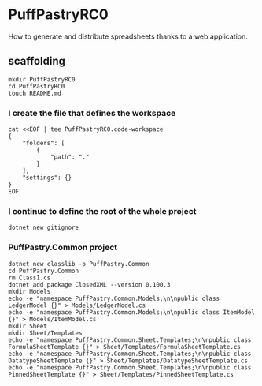 # PuffPastryRC0

How to generate and distribute spreadsheets thanks to a web application.

## scaffolding

```shell
mkdir PuffPastryRC0
cd PuffPastryRC0
touch README.md
```

### I create the file that defines the workspace

```shell
cat <<EOF | tee PuffPastryRC0.code-workspace
{
	"folders": [
		{
			"path": "."
		}
	],
	"settings": {}
}
EOF
```

### I continue to define the root of the whole project

```shell
dotnet new gitignore
```

### PuffPastry.Common project

```shell
dotnet new classlib -o PuffPastry.Common
cd PuffPastry.Common
rm Class1.cs
dotnet add package ClosedXML --version 0.100.3
mkdir Models
echo -e "namespace PuffPastry.Common.Models;\n\npublic class LedgerModel {}" > Models/LedgerModel.cs
echo -e "namespace PuffPastry.Common.Models;\n\npublic class ItemModel {}" > Models/ItemModel.cs
mkdir Sheet
mkdir Sheet/Templates
echo -e "namespace PuffPastry.Common.Sheet.Templates;\n\npublic class FormulaSheetTemplate {}" > Sheet/Templates/FormulaSheetTemplate.cs
echo -e "namespace PuffPastry.Common.Sheet.Templates;\n\npublic class DatatypeSheetTemplate {}" > Sheet/Templates/DatatypeSheetTemplate.cs
echo -e "namespace PuffPastry.Common.Sheet.Templates;\n\npublic class PinnedSheetTemplate {}" > Sheet/Templates/PinnedSheetTemplate.cs
```
